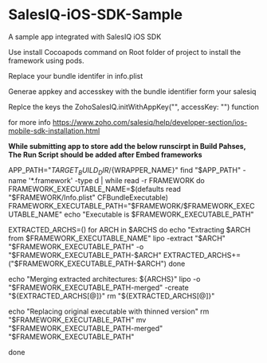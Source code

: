 # SalesIQ-iOS-SDK-Sample
A sample app integrated with SalesIQ iOS SDK

Use install Cocoapods command on Root folder of project to install the framework using pods.


Replace your bundle identifer in info.plist



Generae appkey and accesskey with the bundle identifier form your salesiq



Replce the keys the  ZohoSalesIQ.initWithAppKey("", accessKey: "") function




for more info https://www.zoho.com/salesiq/help/developer-section/ios-mobile-sdk-installation.html

**While submitting app to store add the below runscirpt in Build Pahses, The Run Script should be added after Embed frameworks** 

APP_PATH="${TARGET_BUILD_DIR}/${WRAPPER_NAME}"
find "$APP_PATH" -name '*.framework' -type d | while read -r FRAMEWORK
do
FRAMEWORK_EXECUTABLE_NAME=$(defaults read "$FRAMEWORK/Info.plist" CFBundleExecutable)
FRAMEWORK_EXECUTABLE_PATH="$FRAMEWORK/$FRAMEWORK_EXECUTABLE_NAME"
echo "Executable is $FRAMEWORK_EXECUTABLE_PATH"

EXTRACTED_ARCHS=()
for ARCH in $ARCHS
do
echo "Extracting $ARCH from $FRAMEWORK_EXECUTABLE_NAME"
lipo -extract "$ARCH" "$FRAMEWORK_EXECUTABLE_PATH" -o "$FRAMEWORK_EXECUTABLE_PATH-$ARCH"
EXTRACTED_ARCHS+=("$FRAMEWORK_EXECUTABLE_PATH-$ARCH")
done

echo "Merging extracted architectures: ${ARCHS}"
lipo -o "$FRAMEWORK_EXECUTABLE_PATH-merged" -create "${EXTRACTED_ARCHS[@]}"
rm "${EXTRACTED_ARCHS[@]}"

echo "Replacing original executable with thinned version"
rm "$FRAMEWORK_EXECUTABLE_PATH"
mv "$FRAMEWORK_EXECUTABLE_PATH-merged" "$FRAMEWORK_EXECUTABLE_PATH"

done
